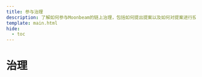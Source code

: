 ```yaml
---
title: 参与治理
description: 了解如何参与Moonbeam的链上治理，包括如何提出提案以及如何对提案进行投票。
template: main.html
hide:
  - toc
---
```


<h1 class='subsection-title'>治理</h1>
<div class='subsection-wrapper'></div>